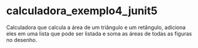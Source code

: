 # calculadora_exemplo4_junit5
Calculadora que calcula a área de um triângulo e um retângulo, adiciona eles em uma lista que pode ser listada e soma as áreas de todas as figuras no desenho.
